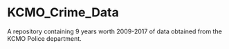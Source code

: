 # KCMO_Crime_Data
A repository containing 9 years worth 2009-2017 of data obtained from the KCMO Police department.
